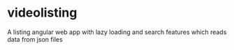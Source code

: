 # videolisting
A listing angular web app with lazy loading and search features which reads data from json files
